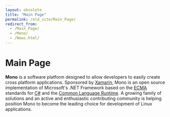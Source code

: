 ```yaml
---
layout: obsolete
title: "Main Page"
permalink: /old_site/Main_Page/
redirect_from:
  - /Main_Page/
  - /Mono/
  - /News.html/
---
```


Main Page
=========

**Mono** is a software platform designed to allow developers to easily create cross platform applications. Sponsored by [Xamarin](http://www.xamarin.com/), Mono is an open source implementation of Microsoft's .NET Framework based on the [ECMA]({{site.github.url}}/old_site/ECMA "ECMA") standards for [C\#]({{site.github.url}}/old_site/CSharp_Compiler "CSharp Compiler") and the [Common Language Runtime]({{site.github.url}}/old_site/Mono:Runtime "Mono:Runtime"). A growing family of solutions and an active and enthusiastic contributing community is helping position Mono to become the leading choice for development of Linux applications.

